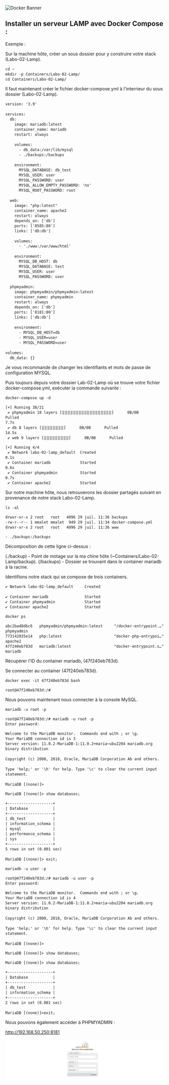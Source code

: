 ![Docker Banner](https://thingsolver.com/wp-content/uploads/docker-cover.png)

## Installer un serveur LAMP avec Docker Compose :

Exemple :

Sur la machine hôte, créer un sous dossier pour y construire votre stack (Labo-02-Lamp).

```
cd ~
mkdir -p Containers/Labo-02-Lamp/
cd Containers/Labo-02-Lamp/
```
Il faut maintenant créer le fichier docker-compose.yml à l'interrieur du sous dossier (Labo-02-Lamp).

```
version: '3.9'

services:
  db:
    image: mariadb:latest
    container_name: mariadb
    restart: always

    volumes:
      - db_data:/var/lib/mysql
      - ./backups:/backups

    environment:
      MYSQL_DATABASE: db_test
      MYSQL_USER: user
      MYSQL_PASSWORD: user
      MYSQL_ALLOW_EMPTY_PASSWORD: 'no'
      MYSQL_ROOT_PASSWORD: root

  web:
    image: "php:latest"
    container_name: apache2
    restart: always
    depends_on: ['db']
    ports: ['8585:80']
    links: ['db:db']

    volumes:
      - './www:/var/www/html'

    environment:
      MYSQL_DB_HOST: db
      MYSQL_DATABASE: test
      MYSQL_USER: user
      MYSQL_PASSWORD: user

  phpmyadmin:
    image: phpmyadmin/phpmyadmin:latest
    container_name: phpmyadmin
    restart: always
    depends_on: ['db']
    ports: ['8181:80']
    links: ['db:db']

    environment:
      - MYSQL_DB_HOST=db
      - MYSQL_USER=user
      - MYSQL_PASSWORD=user

volumes:
  db_data: {}
```
Je vous recommande de changer les identifiants et mots de passe de configuration MYSQL.

Puis toujours depuis votre dossier Lab-02-Lamp où se trouve votre fichier docker-compose.yml, exécuter la commande suivante :
```
docker-compose up -d
```
```
[+] Running 38/21
 ✔ phpmyadmin 18 layers [⣿⣿⣿⣿⣿⣿⣿⣿⣿⣿⣿⣿⣿⣿⣿⣿⣿⣿]      0B/0B      Pulled                                                                                                             7.7s
 ✔ db 8 layers [⣿⣿⣿⣿⣿⣿⣿⣿]      0B/0B      Pulled                                                                                                                               14.5s
 ✔ web 9 layers [⣿⣿⣿⣿⣿⣿⣿⣿⣿]      0B/0B      Pulled       
```
```
[+] Running 4/4
 ✔ Network labo-02-lamp_default  Created                                                                                                                                        0.1s
 ✔ Container mariadb             Started                                                                                                                                        0.6s
 ✔ Container phpmyadmin          Started                                                                                                                                        0.7s
 ✔ Container apache2             Started  
```
Sur notre machine hôte, nous retrouverons les dossier partagés suivant en provenance de notre stack Labo-02-Lamp.
```
ls -al
```
```
drwxr-xr-x 2 root   root   4096 29 juil. 11:36 backups
-rw-r--r-- 1 mmalet mmalet  949 29 juil. 11:34 docker-compose.yml
drwxr-xr-x 2 root   root   4096 29 juil. 11:36 www
```
```
- ./backups:/backups
```
Décomposition de cette ligne ci-dessus :

(./backup) - Point de motage sur la ma chine hôte (~Containers/Labo-02-Lamp/backup).
(/backups) - Dossier se trouvant dans le container mariadb à la racine.

Identifions notre stack qui se compose de trois containers.
```
✔ Network labo-02-lamp_default     Created 

✔ Container mariadb                Started                                                                                                                                     
✔ Container phpmyadmin             Started                                                                                                                                     
✔ Container apache2                Started
```
```
docker ps
```
```
abc2bad8dbc6   phpmyadmin/phpmyadmin:latest     "/docker-entrypoint.…"                  phpmyadmin
773142035e14   php:latest                       "docker-php-entrypoi…"                  apache2
47f240eb783d   mariadb:latest                   "docker-entrypoint.s…"                  mariadb
```
Récupérer l'ID du container mariadb, (47f240eb783d).

Se connecter au container (47f240eb783d).
```
docker exec -it 47f240eb783d bash
```
```
root@47f240eb783d:/#
```
Nous pouvons maintenant nous connecter à la console MySQL.
```
mariadb -u root -p
```
```
root@47f240eb783d:/# mariadb -u root -p
Enter password:
```
```
Welcome to the MariaDB monitor.  Commands end with ; or \g.
Your MariaDB connection id is 3
Server version: 11.0.2-MariaDB-1:11.0.2+maria~ubu2204 mariadb.org binary distribution

Copyright (c) 2000, 2018, Oracle, MariaDB Corporation Ab and others.

Type 'help;' or '\h' for help. Type '\c' to clear the current input statement.

MariaDB [(none)]>
```
```
MariaDB [(none)]> show databases;
```
```
+--------------------+
| Database           |
+--------------------+
| db_test            |
| information_schema |
| mysql              |
| performance_schema |
| sys                |
+--------------------+
5 rows in set (0.001 sec)

MariaDB [(none)]> exit;
```
```
mariadb -u user -p
```
```
root@47f240eb783d:/# mariadb -u user -p
Enter password:
```
```
Welcome to the MariaDB monitor.  Commands end with ; or \g.
Your MariaDB connection id is 4
Server version: 11.0.2-MariaDB-1:11.0.2+maria~ubu2204 mariadb.org binary distribution

Copyright (c) 2000, 2018, Oracle, MariaDB Corporation Ab and others.

Type 'help;' or '\h' for help. Type '\c' to clear the current input statement.

MariaDB [(none)]>
```
```
MariaDB [(none)]> show databases;
```
```
MariaDB [(none)]> show databases;
```
```
+--------------------+
| Database           |
+--------------------+
| db_test            |
| information_schema |
+--------------------+
2 rows in set (0.001 sec)

MariaDB [(none)]>exit;
```
Nous pouvons également accéder à PHPMYADMIN :

http://192.168.50.250:8181

![phpmyadmin.png](./images/phpmyadmin.png)
